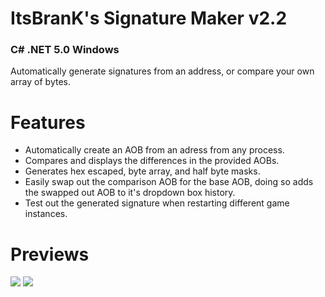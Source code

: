 # ItsBranK's Signature Maker v2.2
### C# .NET 5.0 Windows

Automatically generate signatures from an address, or compare your own array of bytes.

# Features

- Automatically create an AOB from an adress from any process.
- Compares and displays the differences in the provided AOBs.
- Generates hex escaped, byte array, and half byte masks.
- Easily swap out the comparison AOB for the base AOB, doing so adds the swapped out AOB to it's dropdown box history.
- Test out the generated signature when restarting different game instances.

# Previews

![](https://i.imgur.com/JRzG0C9.png)
![](https://i.imgur.com/trp9r9G.png)